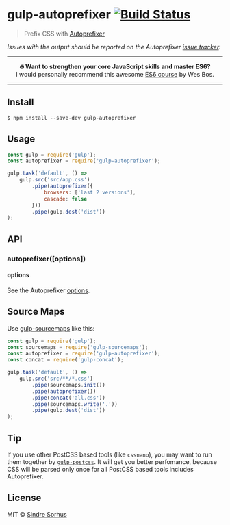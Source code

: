 # gulp-autoprefixer [![Build Status](https://travis-ci.org/sindresorhus/gulp-autoprefixer.svg?branch=master)](https://travis-ci.org/sindresorhus/gulp-autoprefixer)

> Prefix CSS with [Autoprefixer](https://github.com/postcss/autoprefixer)

*Issues with the output should be reported on the Autoprefixer [issue tracker](https://github.com/postcss/autoprefixer/issues).*

---

<p align="center"><b>🔥 Want to strengthen your core JavaScript skills and master ES6?</b><br>I would personally recommend this awesome <a href="https://ES6.io/friend/AWESOME">ES6 course</a> by Wes Bos.</p>

---


## Install

```
$ npm install --save-dev gulp-autoprefixer
```


## Usage

```js
const gulp = require('gulp');
const autoprefixer = require('gulp-autoprefixer');

gulp.task('default', () =>
	gulp.src('src/app.css')
		.pipe(autoprefixer({
			browsers: ['last 2 versions'],
			cascade: false
		}))
		.pipe(gulp.dest('dist'))
);
```


## API

### autoprefixer([options])

#### options

See the Autoprefixer [options](https://github.com/postcss/autoprefixer#options).


## Source Maps

Use [gulp-sourcemaps](https://github.com/floridoo/gulp-sourcemaps) like this:

```js
const gulp = require('gulp');
const sourcemaps = require('gulp-sourcemaps');
const autoprefixer = require('gulp-autoprefixer');
const concat = require('gulp-concat');

gulp.task('default', () =>
	gulp.src('src/**/*.css')
		.pipe(sourcemaps.init())
		.pipe(autoprefixer())
		.pipe(concat('all.css'))
		.pipe(sourcemaps.write('.'))
		.pipe(gulp.dest('dist'))
);
```


## Tip

If you use other PostCSS based tools (like `cssnano`), you may want to run them together by [`gulp-postcss`](https://github.com/postcss/autoprefixer#gulp). It will get you better perfomance, because CSS will be parsed only once for all PostCSS based tools includes Autoprefixer.

## License

MIT © [Sindre Sorhus](https://sindresorhus.com)
